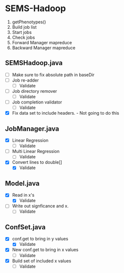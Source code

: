 # SEMS-Hadoop

1. getPhenotypes()
2. Build job list
3. Start jobs
4. Check jobs
5. Forward Manager mapreduce
6. Backward Manager mapreduce

## SEMSHadoop.java
- [ ] Make sure to fix absolute path in baseDir
- [ ] Job re-adder
    - [ ] Validate
- [ ] Job directory remover
    - [ ] Validate
- [ ] Job completion validator
    - [ ] Validate
- [x] Fix data set to include headers. - Not going to do this

## JobManager.java
- [x] Linear Regression
    - [ ] Validate
- [ ] Multi Linear Regression
    - [ ] Validate
- [x] Convert lines to double[]
    - [x] Validate

## Model.java
- [x] Read in x's
    - [x] Validate
- [ ] Write out signficance and x.
    - [ ] Validate

## ConfSet.java
- [x] conf.get to bring in y values
    - [x] Validate
- [x] New conf.get to bring in x values
    - [ ] Validate
- [x] Build set of included x values
    - [ ] Validate